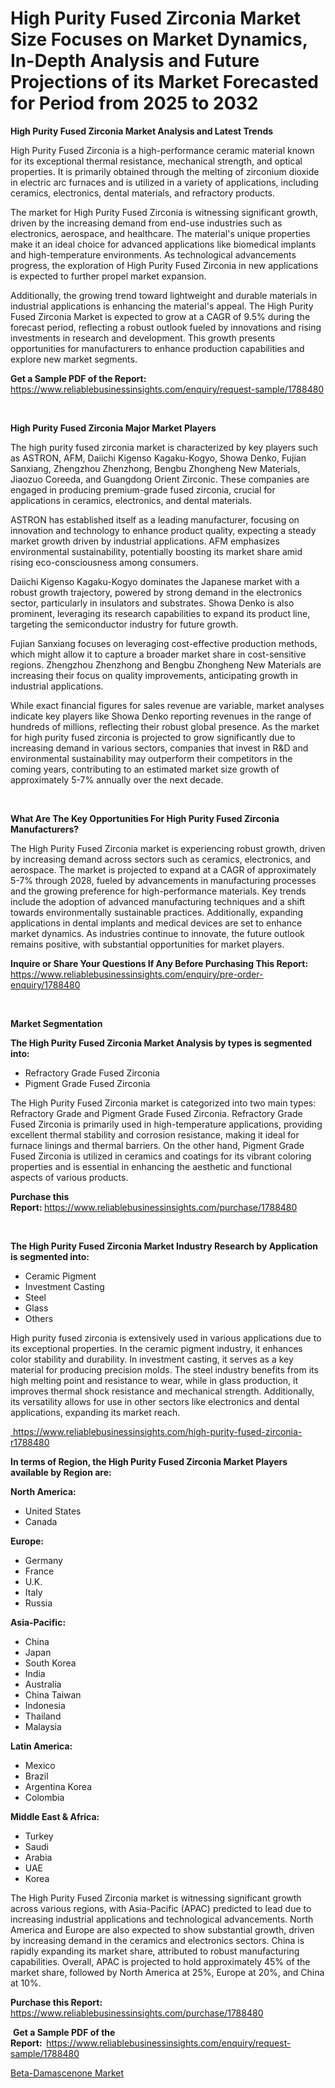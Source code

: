 <p><h1>High Purity Fused Zirconia Market Size Focuses on Market Dynamics, In-Depth Analysis and Future Projections of its Market Forecasted for Period from 2025 to 2032</h1></p><p><strong>High Purity Fused Zirconia Market Analysis and Latest Trends</strong></p>
<p><p>High Purity Fused Zirconia is a high-performance ceramic material known for its exceptional thermal resistance, mechanical strength, and optical properties. It is primarily obtained through the melting of zirconium dioxide in electric arc furnaces and is utilized in a variety of applications, including ceramics, electronics, dental materials, and refractory products.</p><p>The market for High Purity Fused Zirconia is witnessing significant growth, driven by the increasing demand from end-use industries such as electronics, aerospace, and healthcare. The material's unique properties make it an ideal choice for advanced applications like biomedical implants and high-temperature environments. As technological advancements progress, the exploration of High Purity Fused Zirconia in new applications is expected to further propel market expansion.</p><p>Additionally, the growing trend toward lightweight and durable materials in industrial applications is enhancing the material's appeal. The High Purity Fused Zirconia Market is expected to grow at a CAGR of 9.5% during the forecast period, reflecting a robust outlook fueled by innovations and rising investments in research and development. This growth presents opportunities for manufacturers to enhance production capabilities and explore new market segments.</p></p>
<p><strong>Get a Sample PDF of the Report:&nbsp;</strong> <a href="https://www.reliablebusinessinsights.com/enquiry/request-sample/1788480?utm_campaign=2789&utm_medium=2&utm_source=Github&utm_content=ia&utm_term=03042025&utm_id=high-purity-fused-zirconia">https://www.reliablebusinessinsights.com/enquiry/request-sample/1788480</a></p>
<p>&nbsp;</p>
<p><strong>High Purity Fused Zirconia Major Market Players</strong></p>
<p><p>The high purity fused zirconia market is characterized by key players such as ASTRON, AFM, Daiichi Kigenso Kagaku-Kogyo, Showa Denko, Fujian Sanxiang, Zhengzhou Zhenzhong, Bengbu Zhongheng New Materials, Jiaozuo Coreeda, and Guangdong Orient Zirconic. These companies are engaged in producing premium-grade fused zirconia, crucial for applications in ceramics, electronics, and dental materials.</p><p>ASTRON has established itself as a leading manufacturer, focusing on innovation and technology to enhance product quality, expecting a steady market growth driven by industrial applications. AFM emphasizes environmental sustainability, potentially boosting its market share amid rising eco-consciousness among consumers.</p><p>Daiichi Kigenso Kagaku-Kogyo dominates the Japanese market with a robust growth trajectory, powered by strong demand in the electronics sector, particularly in insulators and substrates. Showa Denko is also prominent, leveraging its research capabilities to expand its product line, targeting the semiconductor industry for future growth.</p><p>Fujian Sanxiang focuses on leveraging cost-effective production methods, which might allow it to capture a broader market share in cost-sensitive regions. Zhengzhou Zhenzhong and Bengbu Zhongheng New Materials are increasing their focus on quality improvements, anticipating growth in industrial applications.</p><p>While exact financial figures for sales revenue are variable, market analyses indicate key players like Showa Denko reporting revenues in the range of hundreds of millions, reflecting their robust global presence. As the market for high purity fused zirconia is projected to grow significantly due to increasing demand in various sectors, companies that invest in R&D and environmental sustainability may outperform their competitors in the coming years, contributing to an estimated market size growth of approximately 5-7% annually over the next decade.</p></p>
<p>&nbsp;</p>
<p><strong>What Are The Key Opportunities For High Purity Fused Zirconia Manufacturers?</strong></p>
<p><p>The High Purity Fused Zirconia market is experiencing robust growth, driven by increasing demand across sectors such as ceramics, electronics, and aerospace. The market is projected to expand at a CAGR of approximately 5-7% through 2028, fueled by advancements in manufacturing processes and the growing preference for high-performance materials. Key trends include the adoption of advanced manufacturing techniques and a shift towards environmentally sustainable practices. Additionally, expanding applications in dental implants and medical devices are set to enhance market dynamics. As industries continue to innovate, the future outlook remains positive, with substantial opportunities for market players.</p></p>
<p><strong>Inquire or Share Your Questions If Any Before Purchasing This Report:</strong> <a href="https://www.reliablebusinessinsights.com/enquiry/pre-order-enquiry/1788480?utm_campaign=2789&utm_medium=2&utm_source=Github&utm_content=ia&utm_term=03042025&utm_id=high-purity-fused-zirconia">https://www.reliablebusinessinsights.com/enquiry/pre-order-enquiry/1788480</a></p>
<p>&nbsp;</p>
<p><strong>Market Segmentation</strong></p>
<p><strong>The High Purity Fused Zirconia Market Analysis by types is segmented into:</strong></p>
<p><ul><li>Refractory Grade Fused Zirconia</li><li>Pigment Grade Fused Zirconia</li></ul></p>
<p><p>The High Purity Fused Zirconia market is categorized into two main types: Refractory Grade and Pigment Grade Fused Zirconia. Refractory Grade Fused Zirconia is primarily used in high-temperature applications, providing excellent thermal stability and corrosion resistance, making it ideal for furnace linings and thermal barriers. On the other hand, Pigment Grade Fused Zirconia is utilized in ceramics and coatings for its vibrant coloring properties and is essential in enhancing the aesthetic and functional aspects of various products.</p></p>
<p><strong>Purchase this Report:&nbsp;</strong><a href="https://www.reliablebusinessinsights.com/purchase/1788480?utm_campaign=2789&utm_medium=2&utm_source=Github&utm_content=ia&utm_term=03042025&utm_id=high-purity-fused-zirconia">https://www.reliablebusinessinsights.com/purchase/1788480</a></p>
<p>&nbsp;</p>
<p><strong>The High Purity Fused Zirconia Market Industry Research by Application is segmented into:</strong></p>
<p><ul><li>Ceramic Pigment</li><li>Investment Casting</li><li>Steel</li><li>Glass</li><li>Others</li></ul></p>
<p><p>High purity fused zirconia is extensively used in various applications due to its exceptional properties. In the ceramic pigment industry, it enhances color stability and durability. In investment casting, it serves as a key material for producing precision molds. The steel industry benefits from its high melting point and resistance to wear, while in glass production, it improves thermal shock resistance and mechanical strength. Additionally, its versatility allows for use in other sectors like electronics and dental applications, expanding its market reach.</p></p>
<p><a href="https://www.reliablebusinessinsights.com/high-purity-fused-zirconia-r1788480?utm_campaign=2789&utm_medium=2&utm_source=Github&utm_content=ia&utm_term=03042025&utm_id=high-purity-fused-zirconia">&nbsp;https://www.reliablebusinessinsights.com/high-purity-fused-zirconia-r1788480</a></p>
<p><strong>In terms of Region, the High Purity Fused Zirconia Market Players available by Region are:</strong></p>
<p>
    <p> <strong> North America: </strong>
        <ul>
            <li>United States</li>
            <li>Canada</li>
        </ul>
        </p> 
    <p> <strong> Europe: </strong>
        <ul>
            <li>Germany</li>
            <li>France</li>
            <li>U.K.</li>
            <li>Italy</li>
            <li>Russia</li>
        </ul>
        </p> 
    <p> <strong> Asia-Pacific: </strong>
        <ul>
            <li>China</li>
            <li>Japan</li>
            <li>South Korea</li>
            <li>India</li>
            <li>Australia</li>
            <li>China Taiwan</li>
            <li>Indonesia</li>
            <li>Thailand</li>
            <li>Malaysia</li>
        </ul>
        </p> 
    <p> <strong> Latin America: </strong>
        <ul>
            <li>Mexico</li>
            <li>Brazil</li>
            <li>Argentina Korea</li>
            <li>Colombia</li>
        </ul>
        </p> 
    <p> <strong> Middle East & Africa: </strong>
        <ul>
            <li>Turkey</li>
            <li>Saudi</li>
            <li>Arabia</li>
            <li>UAE</li>
            <li>Korea</li>
        </ul>
    </p>
    </p>
<p><p>The High Purity Fused Zirconia market is witnessing significant growth across various regions, with Asia-Pacific (APAC) predicted to lead due to increasing industrial applications and technological advancements. North America and Europe are also expected to show substantial growth, driven by increasing demand in the ceramics and electronics sectors. China is rapidly expanding its market share, attributed to robust manufacturing capabilities. Overall, APAC is projected to hold approximately 45% of the market share, followed by North America at 25%, Europe at 20%, and China at 10%.</p></p>
<p><strong>Purchase this Report: </strong><a href="https://www.reliablebusinessinsights.com/purchase/1788480?utm_campaign=2789&utm_medium=2&utm_source=Github&utm_content=ia&utm_term=03042025&utm_id=high-purity-fused-zirconia">https://www.reliablebusinessinsights.com/purchase/1788480</a></p>
<p>&nbsp;<strong>Get a Sample PDF of the Report:&nbsp;&nbsp;</strong><a href="https://www.reliablebusinessinsights.com/enquiry/request-sample/1788480?utm_campaign=2789&utm_medium=2&utm_source=Github&utm_content=ia&utm_term=03042025&utm_id=high-purity-fused-zirconia">https://www.reliablebusinessinsights.com/enquiry/request-sample/1788480</a></p>
<p><strong></strong></p>
<p><p><a href="https://github.com/vilehoaguy/Market-Research-Report-List-1/blob/main/beta-damascenone-market.md?utm_campaign=2789&utm_medium=2&utm_source=Github&utm_content=ia&utm_term=03042025&utm_id=high-purity-fused-zirconia">Beta-Damascenone Market</a></p></p>